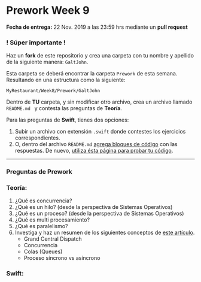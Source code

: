 # Prework Week 9

**Fecha de entrega:** 22 Nov. 2019 a las 23:59 hrs mediante un **pull request**

### ! Súper importante !

Haz un **fork** de este repositorio y crea una carpeta con tu nombre y apellido de la siguiente manera: ```GaltJohn```. 

Esta carpeta se deberá encontrar la carpeta ```Prework``` de esta semana. Resultando en una estructura como la siguiente: 

```MyRestaurant/Week8/Prework/GaltJohn``` 

Dentro de **TU** carpeta, y sin modificar otro archivo, crea un archivo llamado ```README.md ```  y contesta las preguntas de **Teoría**.

Para las preguntas de **Swift**, tienes dos opciones: 

1. Subir un archivo con extensión ```.swift``` donde contestes los ejercicios correspondientes. 
2. O, dentro del archivo ```README.md``` [agrega bloques de código](https://github.com/adam-p/markdown-here/wiki/Markdown-Cheatsheet#code) con las respuestas. De nuevo, [utiliza ésta página para probar tu código](http://online.swiftplayground.run).

---

### Preguntas de Prework 

### Teoría: 

1. ¿Qué es concurrencia?
2. ¿Qué es un hilo? (desde la perspectiva de Sistemas Operativos)
3. ¿Qué es un proceso? (desde la perspectiva de Sistemas Operativos)
4. ¿Qué es multi procesamiento?
5. ¿Qué es paralelismo?
6. Investiga y haz un resumen de los siguientes conceptos de [este artículo](https://www.raywenderlich.com/5370-grand-central-dispatch-tutorial-for-swift-4-part-1-2).
   - Grand Central Dispatch 
   - Concurrencia
   - Colas (Queues)
   - Proceso síncrono vs asíncrono

### Swift:




